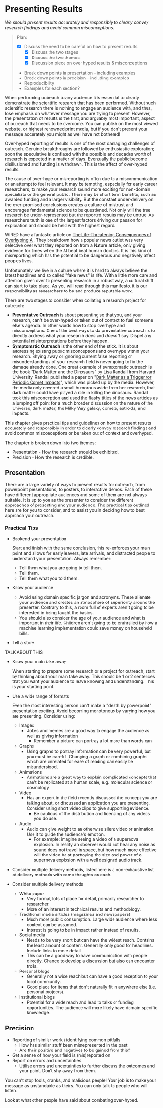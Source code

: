 # Presenting Results

<!-- TP: We need a consistent way to present the manifesto point at the top of each section. -->
*We should present results accurately and responsibly to clearly convey research findings and avoid common misconceptions.*

<!-- CRS:Should we delete this ? -->
<!-- TP: In reply to CRS, yes the plan will be deleted. -->

> Plan:
> * [x] Discuss the need to be careful on how to present results
>   * [x] Discuss the two stages
>   * [x] Discuss the two themes
>   * [x] Discussion piece on over hyped results & misconceptions
> * Break down points in presentation - including examples
> * Break down points in precision - including examples
> * Reproducibility
> * Examples for each section?

When performing outreach to any audience it is essential to clearly demonstrate the scientific research that has been performed. Without such scientific research there is nothing to engage an audience with, and thus, lose emphasis on whatever message you are trying to present. However, the presentation of results is the first, and arguably most important, aspect of outreach that needs to be overcome. You can publish on the most viewed website, or highest renowned print media, but if you don't present your message accurately you might as well have not bothered!

Over-hyped reporting of results is one of the most damaging challenges of outreach. Genuine breakthroughs are followed by enthusiastic exploration; soon the speculative is conflated with the possible and decades worth of research is expected in a matter of days. Eventually the public become disillusioned and funding is withdrawn. This is the affect of over-hyped results.

The cause of over-hype or misreporting is often due to a miscommunication or an attempt to feel relevant. It may be tempting, especially for early career researchers, to make your research sound more exciting for non-domain specialists or the general public. There may be short term benefits, such as awarded funding and a larger visibility. But the constant under-delivery on the over-promised conclusions creates a culture of mistrust and encourages fundamental science to be questioned. Not only will the true research be under-represented but the reported results may be untrue. As researchers truth is one of the largest factors driving our passion for exploration and should be held with the highest regard.

WIRED have a fantastic article on [The Life-Threatening Consequences of Overhyping AI](https://www.wired.com/story/the-life-threatening-consequences-of-overhyping-ai/). They breakdown how a popular news outlet was very selective over what they reported on from a Nature article, only giving evidence for times when the AI beat beat human doctors. It is this kind of misreporting which has the potential to be dangerous and negatively affect peoples lives.

Unfortunately, we live in a culture where it is hard to always believe the latest headlines and so called "fake news" is rife. With a little more care and attention given over to presenting research in a robust way, a cultural shift can start to take place. As you will read through this manifesto, it is our responsibility as researchers to be and produce reputable work.

There are two stages to consider when collating a research project for outreach:

* **Preventative Outreach** is about presenting so that you, and your research, can't be over-hyped or taken out of context to fuel someone else's agenda. In other words how to stop overhype and misconceptions. One of the best ways to do preventative outreach is to directly address what your research *does* and *doesn't* say. Dispel any potential misinterpretations before they happen.
* **Symptomatic Outreach** is the other end of the stick. It is about addressing existing public misconceptions and overhype within your research. Shying away or ignoring current false reporting or misunderstandings of your research field is never going to fix the damage already done. One great example of symptomatic outreach is the book "Dark Matter and the Dinosaurs" by Lisa Randall from Harvard University. Randall published a paper on "[Dark Matter as a Trigger for Periodic Comet Impacts](https://arxiv.org/abs/1403.0576)", which was picked up by the media. However, the media only covered a small humorous aside from her research, that dark matter could have played a role in killing the dinosaurs. Randall took this misconception and used the flashy titles of the news articles as a jumping off point for a much broader discussion on the nature of the Universe, dark matter, the Milky Way galaxy, comets, astroids, and impacts.

This chapter gives practical tips and guidelines on how to present results accurately and responsibly in order to clearly convey research findings and avoid common misconceptions or be taken out of context and overhyped.

<!-- CRS: This section is broken into...? --> 

The chapter is broken down into two themes:

* Presentation - How the research should be exhibited.
* Precision - How the research is credible.

## Presentation

There are a large variety of ways to present results for outreach, from powerpoint presentations, to posters, to interactive demos. Each of these have different appropriate audiences and some of them are not always suitable. It is up to you as the presenter to consider the different approaches of presenting and your audience. The practical tips outlined here are for you to consider, and to assist you in deciding how to best approach your outreach.

<!-- CRS: Some will recomend to start your presentation showing them the "end" (the main message), and then 
use the rest of the presentation to take the audience to that point...? --> 

### Practical Tips

* Bookend your presentation
  
  Start and finish with the same conclusion, this re-enforces your main point and allows for early leavers, late arrivals, and distracted people to understand your presentation. Always remember:
  * Tell them what you are going to tell them.
  * Tell them.
  * Tell them what you told them.

* Know your audience

  * Avoid using domain specific jargon and acronyms. These alienate your audience and creates an atmosphere of superiority around the presenter. Contrary to this, a room full of experts aren't going to be interested in being taught the basics.
  * You should also consider the age of your audience and what is important in their life. Children aren't going to be enthralled by how a machine learning implementation could save money on household bills.

* Tell a story
<!-- TP: This section needs to be written. -->
  TALK ABOUT THIS

* Know your main take away

  When starting to prepare some research or a project for outreach, start by thinking about your main take away. This should be 1 or 2 sentences that you want your audience to leave knowing and understanding. This is your starting point.

* Use a wide range of formats

  Even the most interesting person can't make a "death by powerpoint" presentation exciting. Avoid becoming monotonous by varying how you are presenting. Consider using:

  * Images
    * Jokes and memes are a good way to engage the audience as well as giving information
      * Remember a picture can portray a lot more than words can
  * Graphs
    * Using graphs to portray information can be very powerful, but you must be careful. Changing a graph or combining graphs which are unrelated for ease of reading can easily be misunderstood.
  * Animations
    * Animations are a great way to explain complicated concepts that can't be replicated at a human scale, e.g. molecular science or cosmology.
  * Video
    * Has an expert in the field recently discussed the concept you are talking about, or discussed an application you are presenting. Consider using short video clips to give supporting evidence.
      * Be cautious of the distribution and licensing of any videos you do use.
  * Audio
    * Audio can give weight to an otherwise silent video or animation. Use it to guide the audience's emotion.
      * For example: imagine seeing a video of a supernova explosion. In reality an observer would not hear any noise as sound does not travel in space, but how much more effective will the video be at portraying the size and power of a supernova explosion with a well designed audio track.

* Consider multiple delivery methods, listed here is a non-exhaustive list of delivery methods with some thoughts on each.
<!-- CRS: Recording yourself doing a presentation is also another typical method to improve your "stage performance."...? -->
<!-- TP: I like that CRS, will add that detail in. --->

* Consider multiple delivery methods

  * White paper
    * Very formal, lots of place for detail, primarily researcher to researcher.
    * More of an interest in technical results and methodology.
  * Traditional media articles (magazines and newspapers)
    * Much more public consumption. Large wide audience where less context can be assumed.
    * Interest is going to be in impact rather instead of results.
  * Social media
    * Needs to be very short but can have the widest reach. Contains the least amount of content. Generally only good for headlines. Include links to more detail.
    * This can be a good way to have communication with people directly. Chance to develop a discussion but also can encounter trolls.
  * Personal blogs
    * Generally not a wide reach but can have a good reception to your local community.
    * Good place for items that don't naturally fit in anywhere else (i.e. personal projects).
  * Institutional blogs
    * Potential for a wide reach and lead to talks or funding opportunities. The audience will more likely have domain specific knowledge.

## Precision

<!-- TP: This section needs to be developed further. -->

* Reporting of similar work / identifying common pitfalls
  * How has similar stuff been misrepresented in the past
  * Are their positive and negatives to be gained from this?
* Get a sense of how your field is (mis)reported on
* Report on errors and uncertainties
  * Utilise errors and uncertainties to further discuss the outcomes and your point. Don’t shy away from them.

You can’t stop fools, cranks, and malicious people! Your job is to make your message as unstandable as theirs. You can only talk to people who will listen.

Look at what other people have said about combating over-hyped.

<!-- CRS: Not sure this section is the latest one?? -->
